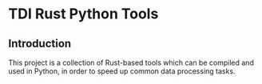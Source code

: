 # TDI Rust Python Tools
## Introduction
This project is a collection of Rust-based tools which can be compiled and used in Python, in order to speed up common data processing tasks.